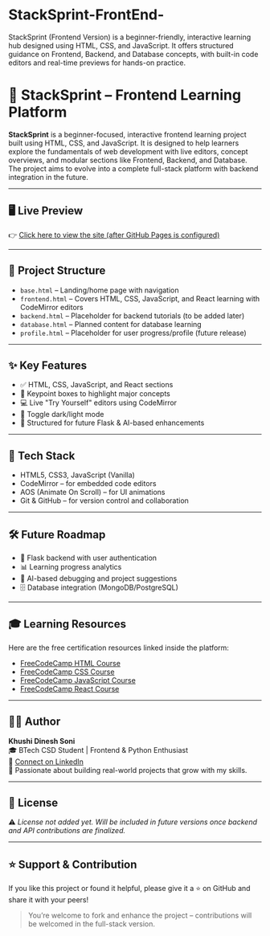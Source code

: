 # StackSprint-FrontEnd-
StackSprint (Frontend Version) is a beginner-friendly, interactive learning hub designed using HTML, CSS, and JavaScript. It offers structured guidance on Frontend, Backend, and Database concepts, with built-in code editors and real-time previews for hands-on practice.

# 🚀 StackSprint – Frontend Learning Platform

**StackSprint** is a beginner-focused, interactive frontend learning project built using HTML, CSS, and JavaScript. It is designed to help learners explore the fundamentals of web development with live editors, concept overviews, and modular sections like Frontend, Backend, and Database. The project aims to evolve into a complete full-stack platform with backend integration in the future.

---

## 🖥️ Live Preview

👉 [Click here to view the site (after GitHub Pages is configured)](https://khushisoni1224.github.io/StackSprint-Frontend/)

---

## 📁 Project Structure

- `base.html` – Landing/home page with navigation
- `frontend.html` – Covers HTML, CSS, JavaScript, and React learning with CodeMirror editors
- `backend.html` – Placeholder for backend tutorials (to be added later)
- `database.html` – Planned content for database learning
- `profile.html` – Placeholder for user progress/profile (future release)

---

## ✨ Key Features

- ✅ HTML, CSS, JavaScript, and React sections
- 🧠 Keypoint boxes to highlight major concepts
- 💻 Live "Try Yourself" editors using CodeMirror
- 🌙 Toggle dark/light mode
- 🎯 Structured for future Flask & AI-based enhancements

---

## 🧰 Tech Stack

- HTML5, CSS3, JavaScript (Vanilla)
- CodeMirror – for embedded code editors
- AOS (Animate On Scroll) – for UI animations
- Git & GitHub – for version control and collaboration

---

## 🛠️ Future Roadmap

- 🔐 Flask backend with user authentication
- 📊 Learning progress analytics
- 🧠 AI-based debugging and project suggestions
- 🗄️ Database integration (MongoDB/PostgreSQL)

---

## 🎓 Learning Resources

Here are the free certification resources linked inside the platform:

- [FreeCodeCamp HTML Course](https://www.freecodecamp.org/learn/responsive-web-design/basic-html-and-html5/)
- [FreeCodeCamp CSS Course](https://www.freecodecamp.org/learn/responsive-web-design/basic-css)
- [FreeCodeCamp JavaScript Course](https://www.freecodecamp.org/learn/javascript-algorithms-and-data-structures/)
- [FreeCodeCamp React Course](https://www.freecodecamp.org/learn/front-end-development-libraries/react/)

---

## 👩‍💻 Author

**Khushi Dinesh Soni**  
🎓 BTech CSD Student | Frontend & Python Enthusiast  
🔗 [Connect on LinkedIn](https://www.linkedin.com/in/khushi-soni-29660a358/)  
🚀 Passionate about building real-world projects that grow with my skills.

---

## 📜 License

⚠️ *License not added yet. Will be included in future versions once backend and API contributions are finalized.*

---

## ⭐ Support & Contribution

If you like this project or found it helpful, please give it a ⭐ on GitHub and share it with your peers!

> You’re welcome to fork and enhance the project – contributions will be welcomed in the full-stack version.

